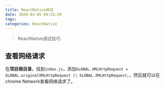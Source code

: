 ```yaml
---
title: ReactNative调试
date: 2020-03-05 09:53:59
tags: 
categories: ReactNative
---
```


> ReactNative调试技巧

<!-- more -->

## 查看网络请求

在**项目根目录**，找到`index.js`，添加`GLOBAL.XMLHttpRequest = GLOBAL.originalXMLHttpRequest || GLOBAL.XMLHttpRequest;`，然后就可以在chrome Network查看网络请求了。

